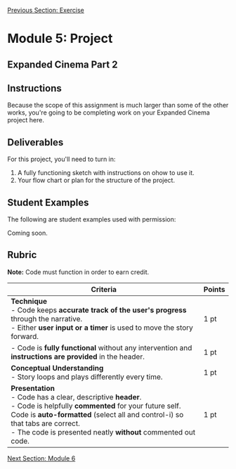 [Previous Section: Exercise](2_EXERCISE.md)

# Module 5: Project

## Expanded Cinema Part 2

## Instructions

Because the scope of this assignment is much larger than some of the other works, you're going to be completing work on your Expanded Cinema project here.

## Deliverables

For this project, you'll need to turn in:

1. A fully functioning sketch with instructions on ohow to use it.
2. Your flow chart or plan for the structure of the project.

## Student Examples

The following are student examples used with permission:

Coming soon.

## Rubric

**Note:** Code must function in order to earn credit.

| Criteria                                                     | Points |
| ------------------------------------------------------------ | ------ |
| **Technique**<br />- Code keeps **accurate track of the user's progress** through the narrative.<br />- Either **user input or a timer** is used to move the story forward. | 1 pt   |
| - Code is **fully functional** without any intervention and **instructions are provided** in the header. | 1 pt   |
| **Conceptual Understanding**<br />- Story loops and plays differently every time. | 1 pt   |
| **Presentation**<br />- Code has a clear, descriptive **header**.<br />- Code is helpfully **commented** for your future self.<br />Code is **auto-formatted** (select all and control-i) so that tabs are correct.<br />- The code is presented neatly **without** commented out code. | 1 pt   |

[Next Section: Module 6](../6_Using_Objects_to_Create_a_Game/README.md)

